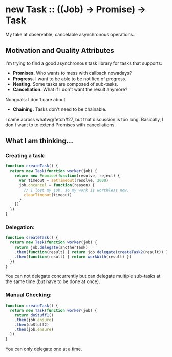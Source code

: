 # new Task :: ((Job) -> Promise) -> Task

My take at observable, cancelable asynchronous operations…


## Motivation and Quality Attributes

I'm trying to find a good asynchronous task library for tasks that supports:

- __Promises.__ Who wants to mess with callback nowadays?
- __Progress.__ I want to be able to be notified of progress.
- __Nesting.__ Some tasks are composed of sub-tasks.
- __Cancellation.__ What if I don't want the result anymore?

Nongoals: I don't care about

- __Chaining.__ Tasks don't need to be chainable.

I came across whatwg/fetch#27, but that discussion is too long.
Basically, I don't want to to extend Promises with cancellations.


## What I am thinking...

### Creating a task:

```js
function createTask() {
  return new Task(function worker(job) {
    return new Promise(function(resolve, reject) {
      var timeout = setTimeout(resolve, 2000)
      job.oncancel = function(reason) {
        // I lost my job, so my work is worthless now.
        clearTimeout(timeout)
      }
    })
  })
}
```

### Delegation:

```js
function createTask() {
  return new Task(function worker(job) {
    return job.delegate(anotherTask)
    .then(function(result) { return job.delegate(createTask2(result)) })
    .then(function(result) { return workWith(result) })
  })
}
```

You can not delegate concurrently but can delegate multiple sub-tasks at the same time (but have to be done at once).


### Manual Checking:

```js
function createTask() {
  return new Task(function worker(job) {
    return doStuff1()
    .then(job.ensure)
    .then(doStuff2)
    .then(job.ensure)
  })
}
```

You can only delegate one at a time.
